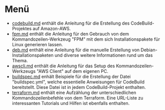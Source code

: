 # Menü
- [codebuild.md](https://github.com/mbHAW/ProjektC/blob/doc/codebuild.md) enthält die Anleitung für die Erstellung des CodeBuild-Projektes auf Amazon-AWS.
- [fpm.md](https://github.com/mbHAW/ProjektC/blob/doc/fpm.md) enthält die Anleitung für den Gebrauch von dem Kommandozeilen-Werkzeug "FPM" mit dem sich Installationspakete für Linux generieren lassen.
- [deb.md](https://github.com/mbHAW/ProjektC/blob/doc/deb.md) enthält eine Anleitung für die manuelle Erstellung von Debian-Installationspaketen und diverse weitere Informationen rund um das Thema.
- [awscli.md](https://github.com/mbHAW/ProjektC/blob/doc/awscli.md) enthält die Anleitung für das Setup des Kommandozeilen-Werkzeugs "AWS Client" auf dem eigenen PC.
- [buildspec.md](https://github.com/mbHAW/ProjektC/blob/doc/buildspec.md) enhält Beispiele für die Erstellung der Datei "buildspec.yml", welche essentielle Anweisungen für CodeBuild bereitstellt. Diese Datei ist in jedem CodeBuild-Projekt enthalten.
- [terraform.md](https://github.com/mbHAW/ProjektC/blob/doc/terraform.md) enthält eine Aufzählung der unterschiedlichen Kommandozeilenbefehle von dem Terraform. Eine URL-Liste zu interessanten Tutorials und Hilfen ist ebenfalls enthalten.

